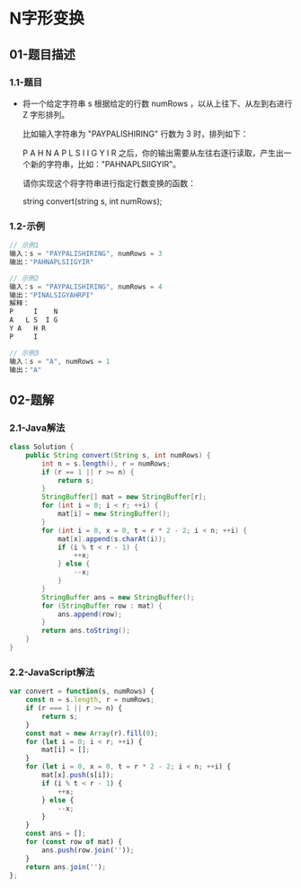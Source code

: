 # N字形变换

## 01-题目描述

### 1.1-题目

- 将一个给定字符串 s 根据给定的行数 numRows ，以从上往下、从左到右进行 Z 字形排列。

  比如输入字符串为 "PAYPALISHIRING" 行数为 3 时，排列如下：

  P   A   H   N
  A P L S I I G
  Y   I   R
  之后，你的输出需要从左往右逐行读取，产生出一个新的字符串，比如："PAHNAPLSIIGYIR"。

  请你实现这个将字符串进行指定行数变换的函数：

  string convert(string s, int numRows);


### 1.2-示例

```js
// 示例1
输入：s = "PAYPALISHIRING", numRows = 3
输出："PAHNAPLSIIGYIR"

// 示例2
输入：s = "PAYPALISHIRING", numRows = 4
输出："PINALSIGYAHRPI"
解释：
P     I    N
A   L S  I G
Y A   H R
P     I

// 示例3
输入：s = "A", numRows = 1
输出："A"
```

## 02-题解

### 2.1-Java解法

```java
class Solution {
    public String convert(String s, int numRows) {
        int n = s.length(), r = numRows;
        if (r == 1 || r >= n) {
            return s;
        }
        StringBuffer[] mat = new StringBuffer[r];
        for (int i = 0; i < r; ++i) {
            mat[i] = new StringBuffer();
        }
        for (int i = 0, x = 0, t = r * 2 - 2; i < n; ++i) {
            mat[x].append(s.charAt(i));
            if (i % t < r - 1) {
                ++x;
            } else {
                --x;
            }
        }
        StringBuffer ans = new StringBuffer();
        for (StringBuffer row : mat) {
            ans.append(row);
        }
        return ans.toString();
    }
}
```

### 2.2-JavaScript解法

```js
var convert = function(s, numRows) {
    const n = s.length, r = numRows;
    if (r === 1 || r >= n) {
        return s;
    }
    const mat = new Array(r).fill(0);
    for (let i = 0; i < r; ++i) {
        mat[i] = [];
    }
    for (let i = 0, x = 0, t = r * 2 - 2; i < n; ++i) {
        mat[x].push(s[i]);
        if (i % t < r - 1) {
            ++x;
        } else {
            --x;
        }
    }
    const ans = [];
    for (const row of mat) {
        ans.push(row.join(''));
    }
    return ans.join('');
};
```